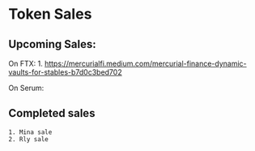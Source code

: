 # Token Sales

## Upcoming Sales:

On FTX:
	1. https://mercurialfi.medium.com/mercurial-finance-dynamic-vaults-for-stables-b7d0c3bed702

On Serum:

## Completed sales

	1. Mina sale
	2. Rly sale
